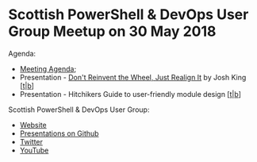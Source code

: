 # Scottish PowerShell & DevOps User Group Meetup on 30 May 2018

Agenda:

* [Meeting Agenda](https://github.com/psdevopsug/usergroup/blob/master/2018/05-May/MeetingAgenda.pptx);
* Presentation - [Don't Reinvent the Wheel, Just Realign It](https://github.com/psdevopsug/usergroup/tree/master/2018/04-April/Presentation-Don't_Reinvent_the_Wheel_by_Josh_King) by Josh King [[t](https://twitter.com/WindosNZ)|[b](http://king.geek.nz/)]
* Presentation - Hitchikers Guide to user-friendly module design [[t](https://twitter.com/FredWeinmann)|[b](https://t.co/iwfDS0e5KO)]

Scottish PowerShell & DevOps User Group:

* [Website](https://psdevopsug.scot)
* [Presentations on Github](https://git.psdevopsug.scot)
* [Twitter](https://twitter.com/scotpsug)
* [YouTube](https://video.psdevopsug.scot)